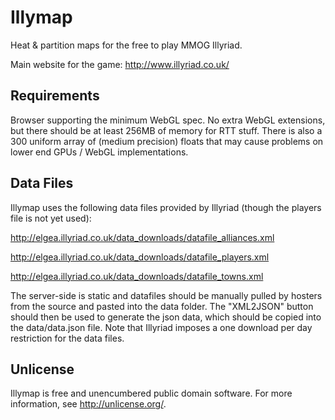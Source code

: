 Illymap
=======

Heat & partition maps for the free to play MMOG Illyriad.

Main website for the game: <http://www.illyriad.co.uk/>


Requirements
------------

Browser supporting the minimum WebGL spec. No extra WebGL extensions, but there should be at least 256MB of memory for RTT stuff.
There is also a 300 uniform array of (medium precision) floats that may cause problems on lower end GPUs / WebGL implementations.


Data Files
----------

Illymap uses the following data files provided by Illyriad (though the players file is not yet used):

<http://elgea.illyriad.co.uk/data_downloads/datafile_alliances.xml>

<http://elgea.illyriad.co.uk/data_downloads/datafile_players.xml>

<http://elgea.illyriad.co.uk/data_downloads/datafile_towns.xml>

The server-side is static and datafiles should be manually pulled by hosters from the source and pasted into the data folder.
The "XML2JSON" button should then be used to generate the json data, which should be copied into the data/data.json file.
Note that Illyriad imposes a one download per day restriction for the data files.


Unlicense
---------

Illymap is free and unencumbered public domain software. For more information, see <http://unlicense.org/>.
